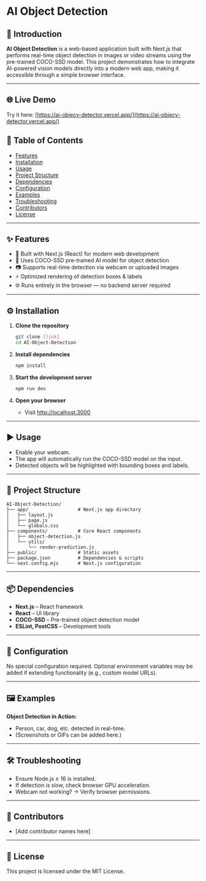 # AI Object Detection

## 📌 Introduction

**AI Object Detection** is a web-based application built with Next.js that performs real-time object detection in images or video streams using the pre-trained COCO-SSD model. This project demonstrates how to integrate AI-powered vision models directly into a modern web app, making it accessible through a simple browser interface.

---

## 🌐 Live Demo

Try it here: [https://ai-objecy-detector.vercel.app/](https://ai-objecy-detector.vercel.app/)

## 📂 Table of Contents

- [Features](#features)
- [Installation](#installation)
- [Usage](#usage)
- [Project Structure](#project-structure)
- [Dependencies](#dependencies)
- [Configuration](#configuration)
- [Examples](#examples)
- [Troubleshooting](#troubleshooting)
- [Contributors](#contributors)
- [License](#license)

---

## ✨ Features

- 🚀 Built with Next.js (React) for modern web development
- 🎯 Uses COCO-SSD pre-trained AI model for object detection
- 📷 Supports real-time detection via webcam or uploaded images
- ⚡ Optimized rendering of detection boxes & labels
- 🌐 Runs entirely in the browser — no backend server required

---

## ⚙️ Installation

1. **Clone the repository**
    ```bash
    git clone [link]
    cd AI-Object-Detection
    ```

2. **Install dependencies**
    ```bash
    npm install
    ```

3. **Start the development server**
    ```bash
    npm run dev
    ```

4. **Open your browser**
    - Visit [http://localhost:3000](http://localhost:3000)

---

## ▶️ Usage

- Enable your webcam.
- The app will automatically run the COCO-SSD model on the input.
- Detected objects will be highlighted with bounding boxes and labels.

---

## 📂 Project Structure

```
AI-Object-Detection/
├── app/                  # Next.js app directory
│   ├── layout.js
│   ├── page.js
│   └── globals.css
├── components/           # Core React components
│   ├── object-detection.js
│   └── utils/
│       └── render-prediction.js
├── public/               # Static assets
├── package.json          # Dependencies & scripts
└── next.config.mjs       # Next.js configuration
```

---

## 📦 Dependencies

- **Next.js** – React framework
- **React** – UI library
- **COCO-SSD** – Pre-trained object detection model
- **ESLint, PostCSS** – Development tools

---

## 🔧 Configuration

No special configuration required.
Optional environment variables may be added if extending functionality (e.g., custom model URLs).

---

## 🖼️ Examples

**Object Detection in Action:**

- Person, car, dog, etc. detected in real-time.
- (Screenshots or GIFs can be added here.)

---

## 🛠️ Troubleshooting

- Ensure Node.js ≥ 16 is installed.
- If detection is slow, check browser GPU acceleration.
- Webcam not working? → Verify browser permissions.

---

## 👥 Contributors

- [Add contributor names here]

---

## 📜 License

This project is licensed under the MIT License.
